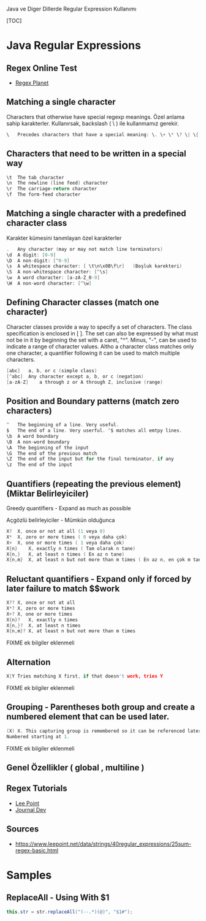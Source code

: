Java ve Diger Dillerde Regular Expression Kullanımı

[TOC]

# Java Regular Expressions

## Regex Online Test

- [Regex Planet](http://www.regexplanet.com/advanced/java/index.html)


## Matching a single character
Characters that otherwise have special regexp meanings.
Özel anlama sahip karakterler. Kullanırsak, backslash ( \ ) ile kullanmamız gerekir.

```c
\   Precedes characters that have a special meaning: \. \+ \* \? \| \{ \( \[ \^ \$
```

## Characters that need to be written in a special way

```c
\t  The tab character
\n  The newline (line feed) character
\r  The carriage-return character
\f  The form-feed character
```

## Matching a single character with a predefined character class

Karakter kümesini tanımlayan özel karakterler

```c
.   Any character (may or may not match line terminators)
\d  A digit: [0-9]
\D  A non-digit: [^0-9]
\s  A whitespace character: [ \t\n\x0B\f\r]   (Boşluk karekteri)
\S  A non-whitespace character: [^\s]
\w  A word character: [a-zA-Z_0-9]
\W  A non-word character: [^\w]
```

## Defining Character classes (match one character)

Character classes provide a way to specify a set of characters. The class specification is enclosed in [ ]. The set can also be expressed by what must not be in it by beginning the set with a caret, "^". Minus, "-", can be used to indicate a range of character values. Altho a character class matches only one character, a quantifier following it can be used to match multiple characters.

```c
[abc]   a, b, or c (simple class)
[^abc]  Any character except a, b, or c (negation)
[a-zA-Z]    a through z or A through Z, inclusive (range)
```

## Position and Boundary patterns (match zero characters) 

```c
^   The beginning of a line. Very useful.
$   The end of a line. Very userful. ^$ matches all emtpy lines.
\b  A word boundary
\B  A non-word boundary
\A  The beginning of the input
\G  The end of the previous match
\Z  The end of the input but for the final terminator, if any
\z  The end of the input
```

## Quantifiers (repeating the previous element) (Miktar Belirleyiciler)

Greedy quantifiers - Expand as much as possible

Açgözlü belirleyiciler - Mümkün olduğunca

```c
X?  X, once or not at all (1 veya 0)
X*  X, zero or more times ( 0 veya daha çok)
X+  X, one or more times ( 1 veya daha çok)
X{n}    X, exactly n times ( Tam olarak n tane)
X{n,}   X, at least n times ( En az n tane)
X{n,m}  X, at least n but not more than m times ( En az n, en çok m tane )
```

## Reluctant quantifiers - Expand only if forced by later failure to match $$work

```c
X?? X, once or not at all
X*? X, zero or more times
X+? X, one or more times
X{n}?   X, exactly n times
X{n,}?  X, at least n times
X{n,m}? X, at least n but not more than m times
```

FIXME ek bilgiler eklenmeli


## Alternation

```c
X|Y Tries matching X first, if that doesn't work, tries Y
```

FIXME ek bilgiler eklenmeli

## Grouping - Parentheses both group and create a numbered element that can be used later.

```c
(X) X. This capturing group is remembered so it can be referenced later.
Numbered starting at 1.
```

FIXME ek bilgiler eklenmeli

## Genel Özellikler ( global , multiline )



## Regex Tutorials

- [Lee Point](https://www.leepoint.net/data/strings/40regular_expressions/25sum-regex-basic.html)
- [Journal Dev](https://www.journaldev.com/634/regular-expression-in-java-regex-example)

## Sources

- https://www.leepoint.net/data/strings/40regular_expressions/25sum-regex-basic.html

# Samples

## ReplaceAll - Using With $1

```java
this.str = str.replaceAll("(--.*)(@)", "$1#");
```




